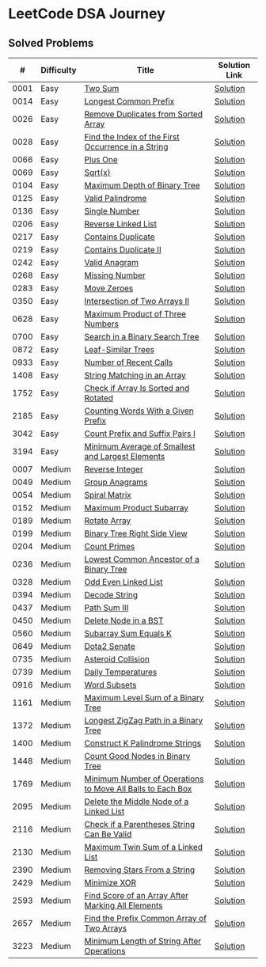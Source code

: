 # LeetCode DSA Journey

## Solved Problems

| #   | Difficulty | Title                                         | Solution Link                               |
| --- | ---------- | --------------------------------------------- | ------------------------------------------- |
| 0001   | Easy       | [Two Sum](https://leetcode.com/problems/two-sum/description/) | [Solution](Easy/Two_Sum_0001.py)       |
| 0014   | Easy       | [Longest Common Prefix](https://leetcode.com/problems/longest-common-prefix/description/) | [Solution](Easy/Longest_Common_Prefix_0014.py)       |
| 0026   | Easy       | [Remove Duplicates from Sorted Array](https://leetcode.com/problems/remove-duplicates-from-sorted-array/description/) | [Solution](Easy/Remove_Duplicates_from_Sorted_Array_0026.py)       |
| 0028   | Easy       | [Find the Index of the First Occurrence in a String](https://leetcode.com/problems/find-the-index-of-the-first-occurrence-in-a-string/description/) | [Solution](Easy/Find_the_Index_of_the_First_Occurrence_in_a_String_0028.py)       |
| 0066   | Easy       | [Plus One](https://leetcode.com/problems/plus-one/description/) | [Solution](Easy/Plus_One_0066.py)       |
| 0069   | Easy       | [Sqrt(x)](https://leetcode.com/problems/sqrtx/description/) | [Solution](Easy/Sqrt(x)_0069.py)       |
| 0104   | Easy       | [Maximum Depth of Binary Tree](https://leetcode.com/problems/maximum-depth-of-binary-tree/description/) | [Solution](Easy/Maximum_Depth_of_Binary_Tree_0104.py)       |
| 0125   | Easy       | [Valid Palindrome](https://leetcode.com/problems/valid-palindrome/description/) | [Solution](Easy/Valid_Palindrome_0125.py)       |
| 0136   | Easy       | [Single Number](https://leetcode.com/problems/single-number/description/) | [Solution](Easy/Single_Number_0136.py)       |
| 0206   | Easy       | [Reverse Linked List](https://leetcode.com/problems/reverse-linked-list/description/) | [Solution](Easy/Reverse_Linked_List_0206.py)       |
| 0217   | Easy       | [Contains Duplicate](https://leetcode.com/problems/contains-duplicate/description/) | [Solution](Easy/Contains_Duplicate_0217.py)       |
| 0219   | Easy       | [Contains Duplicate II](https://leetcode.com/problems/contains-duplicate-ii/description/) | [Solution](Easy/Contains_Duplicate_II_0219.py)       |
| 0242   | Easy       | [Valid Anagram](https://leetcode.com/problems/valid-anagram/description/) | [Solution](Easy/Valid_Anagram_0242.py)       |
| 0268   | Easy       | [Missing Number](https://leetcode.com/problems/missing-number/description/) | [Solution](Easy/Missing_Number_0268.py)       |
| 0283   | Easy       | [Move Zeroes](https://leetcode.com/problems/move-zeroes/description/) | [Solution](Easy/Move_Zeroes_0283.py)       |
| 0350   | Easy       | [Intersection of Two Arrays II](https://leetcode.com/problems/intersection-of-two-arrays-ii/description/) | [Solution](Easy/Intersection_of_Two_Arrays_II_0350.py)       |
| 0628   | Easy       | [Maximum Product of Three Numbers](https://leetcode.com/problems/maximum-product-of-three-numbers/description/) | [Solution](Easy/Maximum_Product_of_Three_Numbers_0628.py)       |
| 0700   | Easy       | [Search in a Binary Search Tree](https://leetcode.com/problems/search-in-a-binary-search-tree/description/) | [Solution](Easy/Search_in_a_Binary_Search_Tree_0700.py)       |
| 0872   | Easy       | [Leaf-Similar Trees](https://leetcode.com/problems/leaf-similar-trees/description/) | [Solution](Easy/Leaf_Similar_Trees_0872.py)       |
| 0933   | Easy       | [Number of Recent Calls](https://leetcode.com/problems/number-of-recent-calls/description/) | [Solution](Easy/Number_of_Recent_Calls_0933.py)       |
| 1408   | Easy       | [String Matching in an Array](https://leetcode.com/problems/string-matching-in-an-array/description/) | [Solution](Easy/String_Matching_in_an_Array_1408.py)       |
| 1752   | Easy       | [Check if Array Is Sorted and Rotated](https://leetcode.com/problems/check-if-array-is-sorted-and-rotated/description/) | [Solution](Easy/Check_if_Array_Is_Sorted_and_Rotated_1752.py) |
| 2185   | Easy       | [Counting Words With a Given Prefix](https://leetcode.com/problems/counting-words-with-a-given-prefix/description/) | [Solution](Easy/Counting_Words_With_a_Given_Prefix_2185.py)       |
| 3042   | Easy       | [Count Prefix and Suffix Pairs I](https://leetcode.com/problems/count-prefix-and-suffix-pairs-i/description/) | [Solution](Easy/Count_Prefix_and_Suffix_Pairs_I_3042.py)       |
| 3194   | Easy       | [Minimum Average of Smallest and Largest Elements](https://leetcode.com/problems/minimum-average-of-smallest-and-largest-elements/description/) | [Solution](Easy/Minimum_Average_of_Smallest_and_Largest_Elements_3194.py)       |
| 0007   | Medium       | [Reverse Integer](https://leetcode.com/problems/reverse-integer/description/) | [Solution](Medium/Reverse_Integer_0007.py)       |
| 0049   | Medium       | [Group Anagrams](https://leetcode.com/problems/group-anagrams/description/) | [Solution](Medium/Group_Anagrams_0049.py)       |
| 0054   | Medium       | [Spiral Matrix](https://leetcode.com/problems/spiral-matrix/description/) | [Solution](Medium/Spiral_Matrix_0054.py)       |
| 0152   | Medium       | [Maximum Product Subarray](https://leetcode.com/problems/maximum-product-subarray/description/) | [Solution](Medium/Maximum_Product_Subarray_0152.py)       |
| 0189   | Medium       | [Rotate Array](https://leetcode.com/problems/rotate-array/description/) | [Solution](Medium/Rotate_Array_0189.py)       |
| 0199   | Medium       | [Binary Tree Right Side View](https://leetcode.com/problems/binary-tree-right-side-view/description/) | [Solution](Medium/Binary_Tree_Right_Side_View_0199.py)       |
| 0204   | Medium       | [Count Primes](https://leetcode.com/problems/count-primes/description/) | [Solution](Medium/Count_Primes_0204.py)       |
| 0236   | Medium       | [Lowest Common Ancestor of a Binary Tree](https://leetcode.com/problems/lowest-common-ancestor-of-a-binary-tree/description/) | [Solution](Medium/Lowest_Common_Ancestor_of_a_Binary_Tree_0236.py)       |
| 0328   | Medium       | [Odd Even Linked List](https://leetcode.com/problems/odd-even-linked-list/description/) | [Solution](Medium/Odd_Even_Linked_List_0328.py)       |
| 0394   | Medium       | [Decode String](https://leetcode.com/problems/decode-string/description/) | [Solution](Medium/Decode_String_0394.py)       |
| 0437   | Medium       | [Path Sum III](https://leetcode.com/problems/path-sum-iii/description/) | [Solution](Medium/Path_Sum_III_0437.py)       |
| 0450   | Medium       | [Delete Node in a BST](https://leetcode.com/problems/delete-node-in-a-bst/description/) | [Solution](Medium/Delete_Node_in_a_BST_0450.py)       |
| 0560   | Medium       | [Subarray Sum Equals K](https://leetcode.com/problems/subarray-sum-equals-k/description/) | [Solution](Medium/Subarray_Sum_Equals_K_0560.py)       |
| 0649   | Medium       | [Dota2 Senate](https://leetcode.com/problems/dota2-senate/description/) | [Solution](Medium/Dota2_Senate_0649.py)       |
| 0735   | Medium       | [Asteroid Collision](https://leetcode.com/problems/asteroid-collision/description/) | [Solution](Medium/Asteroid_Collision_0735.py)       |
| 0739   | Medium       | [Daily Temperatures](https://leetcode.com/problems/daily-temperatures/description/) | [Solution](Medium/Daily_Temperatures_0739.py)       |
| 0916   | Medium       | [Word Subsets](https://leetcode.com/problems/word-subsets/description/) | [Solution](Medium/Word_Subsets_0916.py)       |
| 1161   | Medium       | [Maximum Level Sum of a Binary Tree](https://leetcode.com/problems/maximum-level-sum-of-a-binary-tree/description/) | [Solution](Medium/Maximum_Level_Sum_of_a_Binary_Tree_1161.py)       |
| 1372   | Medium       | [Longest ZigZag Path in a Binary Tree](https://leetcode.com/problems/longest-zigzag-path-in-a-binary-tree/description/) | [Solution](Medium/Longest_ZigZag_Path_in_a_Binary_Tree_1372.py)       |
| 1400   | Medium       | [Construct K Palindrome Strings](https://leetcode.com/problems/construct-k-palindrome-strings/description/) | [Solution](Medium/Construct_K_Palindrome_Strings_1400.py)       |
| 1448   | Medium       | [Count Good Nodes in Binary Tree](https://leetcode.com/problems/count-good-nodes-in-binary-tree/description/) | [Solution](Medium/Count_Good_Nodes_in_Binary_Tree_1448.py)       |
| 1769   | Medium       | [Minimum Number of Operations to Move All Balls to Each Box](https://leetcode.com/problems/minimum-number-of-operations-to-move-all-balls-to-each-box/description/) | [Solution](Medium/Minimum_Number_of_Operations_to_Move_All_Balls_to_Each_Box_1769.py)       |
| 2095   | Medium       | [Delete the Middle Node of a Linked List](https://leetcode.com/problems/delete-the-middle-node-of-a-linked-list/description/) | [Solution](Medium/Delete_the_Middle_Node_of_a_Linked_List_2095.py)       |
| 2116   | Medium       | [Check if a Parentheses String Can Be Valid](https://leetcode.com/problems/check-if-a-parentheses-string-can-be-valid/description/) | [Solution](Medium/Check_if_a_Parentheses_String_Can_Be_Valid_2116.py)       |
| 2130   | Medium       | [Maximum Twin Sum of a Linked List](https://leetcode.com/problems/maximum-twin-sum-of-a-linked-list/description/) | [Solution](Medium/Maximum_Twin_Sum_of_a_Linked_List_2130.py)       |
| 2390   | Medium       | [Removing Stars From a String](https://leetcode.com/problems/removing-stars-from-a-string/description/) | [Solution](Medium/Removing_Stars_From_a_String_2390.py)       |
| 2429   | Medium       | [Minimize XOR](https://leetcode.com/problems/minimize-xor/description/) | [Solution](Medium/Minimize_XOR_2429.py)       |
| 2593   | Medium       | [Find Score of an Array After Marking All Elements](https://leetcode.com/problems/find-score-of-an-array-after-marking-all-elements/description/) | [Solution](Medium/Find_Score_of_an_Array_After_Marking_All_Elements_2593.py)       |
| 2657   | Medium       | [Find the Prefix Common Array of Two Arrays](https://leetcode.com/problems/find-the-prefix-common-array-of-two-arrays/description/) | [Solution](Medium/Find_the_Prefix_Common_Array_of_Two_Arrays_2657.py)       |
| 3223   | Medium       | [Minimum Length of String After Operations](https://leetcode.com/problems/minimum-length-of-string-after-operations/description/) | [Solution](Medium/Minimum_Length_of_String_After_Operations_3223.py)       |
